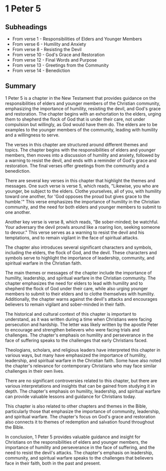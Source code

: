 # 1 Peter 5

## Subheadings

* From verse 1 - Responsibilities of Elders and Younger Members
* From verse 6 - Humility and Anxiety
* From verse 8 - Resisting the Devil
* From verse 10 - God's Grace and Restoration
* From verse 12 - Final Words and Purpose
* From verse 13 - Greetings from the Community
* From verse 14 - Benediction

## Summary

1 Peter 5 is a chapter in the New Testament that provides guidance on the responsibilities of elders and younger members of the Christian community, emphasizing the importance of humility, resisting the devil, and God's grace and restoration. The chapter begins with an exhortation to the elders, urging them to shepherd the flock of God that is under their care, not under compulsion but willingly, as God would have them do. The elders are to be examples to the younger members of the community, leading with humility and a willingness to serve.

The verses in this chapter are structured around different themes and topics. The chapter begins with the responsibilities of elders and younger members, then moves into a discussion of humility and anxiety, followed by a warning to resist the devil, and ends with a reminder of God's grace and restoration. The final verses offer greetings from the community and a benediction.

There are several key verses in this chapter that highlight the themes and messages. One such verse is verse 5, which reads, "Likewise, you who are younger, be subject to the elders. Clothe yourselves, all of you, with humility toward one another, for 'God opposes the proud but gives grace to the humble.'" This verse emphasizes the importance of humility in the Christian community, and the need for both elders and younger members to submit to one another.

Another key verse is verse 8, which reads, "Be sober-minded; be watchful. Your adversary the devil prowls around like a roaring lion, seeking someone to devour." This verse serves as a warning to resist the devil and his temptations, and to remain vigilant in the face of spiritual attacks.

The chapter also introduces several significant characters and symbols, including the elders, the flock of God, and the devil. These characters and symbols serve to highlight the importance of leadership, community, and spiritual warfare in the Christian faith.

The main themes or messages of the chapter include the importance of humility, leadership, and spiritual warfare in the Christian community. The chapter emphasizes the need for elders to lead with humility and to shepherd the flock of God under their care, while also urging younger members to submit to their elders and to clothe themselves with humility. Additionally, the chapter warns against the devil's attacks and encourages believers to remain vigilant and sober-minded in their faith.

The historical and cultural context of this chapter is important to understand, as it was written during a time when Christians were facing persecution and hardship. The letter was likely written by the apostle Peter to encourage and strengthen believers who were facing trials and challenges. The chapter's emphasis on humility and perseverance in the face of suffering speaks to the challenges that early Christians faced.

Theologians, scholars, and religious leaders have interpreted this chapter in various ways, but many have emphasized the importance of humility, leadership, and spiritual warfare in the Christian faith. Some have also noted the chapter's relevance for contemporary Christians who may face similar challenges in their own lives.

There are no significant controversies related to this chapter, but there are various interpretations and insights that can be gained from studying it in depth. The chapter's emphasis on humility, leadership, and spiritual warfare can provide valuable lessons and guidance for Christians today.

This chapter is also related to other chapters and themes in the Bible, particularly those that emphasize the importance of community, leadership, and spiritual warfare. The chapter's focus on God's grace and restoration also connects it to themes of redemption and salvation found throughout the Bible.

In conclusion, 1 Peter 5 provides valuable guidance and insight for Christians on the responsibilities of elders and younger members, the importance of humility and perseverance in the face of suffering, and the need to resist the devil's attacks. The chapter's emphasis on leadership, community, and spiritual warfare speaks to the challenges that believers face in their faith, both in the past and present.